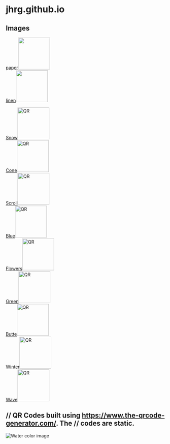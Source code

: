 # jhrg.github.io

## Images

[paper](/image_1.jpg)<img src="/image_1_qr.png" width="100" height="100"><br>
[linen](/image_2.jpg)<img src="/image_2_qr.png" width="100" height="100"><br>

[Snow](/images/3613496A.jpg)<img src="NA" width="100" height="100" alt="QR"><br>
[Cone](/images/B8B27308.jpg)<img src="NA" width="100" height="100" alt="QR"><br>
[Scroll](/images/C0869C26.jpg)<img src="NA" width="100" height="100" alt="QR"><br>
[Blue](/images/DF89AD57.jpg)<img src="NA" width="100" height="100" alt="QR"><br>
[Flowers](/images/FullSizeR.jpg)<img src="NA" width="100" height="100" alt="QR"><br>
[Green](/images/FullSizeR_2.jpg)<img src="NA" width="100" height="100" alt="QR"><br>
[Butte](/images/FullSizeR_3.jpg)<img src="NA" width="100" height="100" alt="QR"><br>
[Winter](/images/FullSizeR_4.jpg)<img src="NA" width="100" height="100" alt="QR"><br>
[Wave](/images/Untitled.jpg)<img src="NA" width="100" height="100" alt="QR"><br>

// QR Codes built using https://www.the-qrcode-generator.com/. The
// codes are static.
-----

![Water color image](/image_1.jpg)

